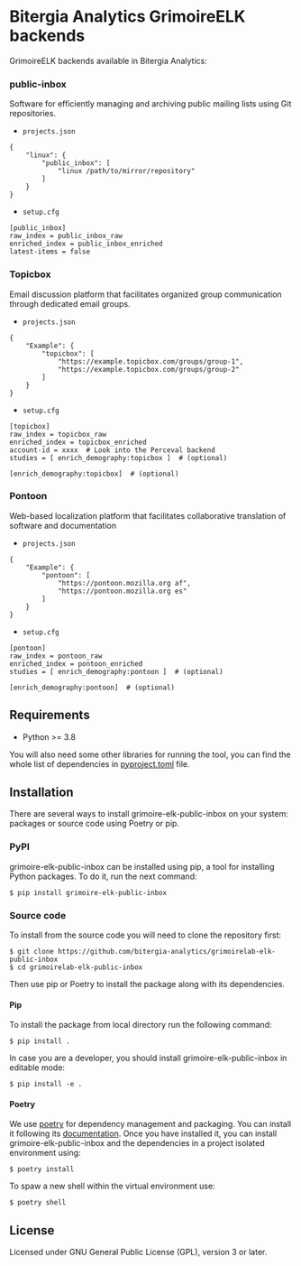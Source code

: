 # Bitergia Analytics GrimoireELK backends

GrimoireELK backends available in Bitergia Analytics:
### public-inbox

Software for efficiently managing and archiving public mailing
lists using Git repositories.
- `projects.json`
```
{
    "linux": {
        "public_inbox": [
            "linux /path/to/mirror/repository"
        ]
    }
}
```

- `setup.cfg`
```
[public_inbox]
raw_index = public_inbox_raw
enriched_index = public_inbox_enriched
latest-items = false
```

### Topicbox

Email discussion platform that facilitates organized group
communication through dedicated email groups.

- `projects.json`
```
{
    "Example": {
        "topicbox": [
            "https://example.topicbox.com/groups/group-1",
            "https://example.topicbox.com/groups/group-2"
        ]
    }
}
```

- `setup.cfg`
```
[topicbox]
raw_index = topicbox_raw
enriched_index = topicbox_enriched
account-id = xxxx  # Look into the Perceval backend
studies = [ enrich_demography:topicbox ]  # (optional)

[enrich_demography:topicbox]  # (optional)
```

### Pontoon

Web-based localization platform that facilitates collaborative
translation of software and documentation

- `projects.json`
```
{
    "Example": {
        "pontoon": [
            "https://pontoon.mozilla.org af",
            "https://pontoon.mozilla.org es"
        ]
    }
}
```

- `setup.cfg`
```
[pontoon]
raw_index = pontoon_raw
enriched_index = pontoon_enriched
studies = [ enrich_demography:pontoon ]  # (optional)

[enrich_demography:pontoon]  # (optional)
```


## Requirements

 * Python >= 3.8

You will also need some other libraries for running the tool, you can find the
whole list of dependencies in [pyproject.toml](pyproject.toml) file.

## Installation

There are several ways to install grimoire-elk-public-inbox on your system: packages or source 
code using Poetry or pip.

### PyPI

grimoire-elk-public-inbox can be installed using pip, a tool for installing Python packages. 
To do it, run the next command:
```
$ pip install grimoire-elk-public-inbox
```

### Source code

To install from the source code you will need to clone the repository first:
```
$ git clone https://github.com/bitergia-analytics/grimoirelab-elk-public-inbox
$ cd grimoirelab-elk-public-inbox
```

Then use pip or Poetry to install the package along with its dependencies.

#### Pip
To install the package from local directory run the following command:
```
$ pip install .
```
In case you are a developer, you should install grimoire-elk-public-inbox in editable mode:
```
$ pip install -e .
```

#### Poetry
We use [poetry](https://python-poetry.org/) for dependency management and 
packaging. You can install it following its [documentation](https://python-poetry.org/docs/#installation).
Once you have installed it, you can install grimoire-elk-public-inbox and the dependencies in 
a project isolated environment using:
```
$ poetry install
```
To spaw a new shell within the virtual environment use:
```
$ poetry shell
```

## License

Licensed under GNU General Public License (GPL), version 3 or later.
